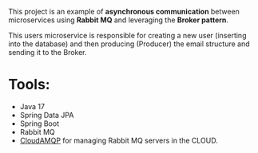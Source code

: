 This project is an example of **asynchronous communication** between microservices using **Rabbit MQ** and leveraging the **Broker pattern**.

This users microservice is responsible for creating a new user (inserting into the database) and then producing (Producer) the email structure and sending it to the Broker.

# Tools:
- Java 17
- Spring Data JPA
- Spring Boot
- Rabbit MQ
- [CloudAMQP](https://cloudamqp.com/) for managing Rabbit MQ servers in the CLOUD.
